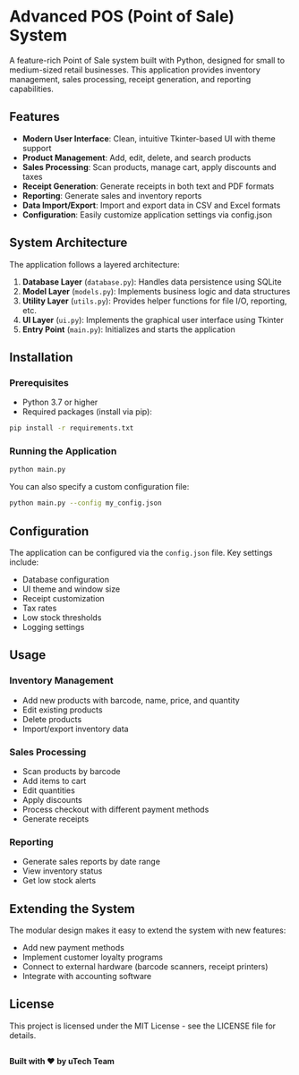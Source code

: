 # Advanced POS (Point of Sale) System

A feature-rich Point of Sale system built with Python, designed for small to medium-sized retail businesses. This application provides inventory management, sales processing, receipt generation, and reporting capabilities.

## Features

- **Modern User Interface**: Clean, intuitive Tkinter-based UI with theme support
- **Product Management**: Add, edit, delete, and search products
- **Sales Processing**: Scan products, manage cart, apply discounts and taxes
- **Receipt Generation**: Generate receipts in both text and PDF formats
- **Reporting**: Generate sales and inventory reports
- **Data Import/Export**: Import and export data in CSV and Excel formats
- **Configuration**: Easily customize application settings via config.json

## System Architecture

The application follows a layered architecture:

1. **Database Layer** (`database.py`): Handles data persistence using SQLite
2. **Model Layer** (`models.py`): Implements business logic and data structures
3. **Utility Layer** (`utils.py`): Provides helper functions for file I/O, reporting, etc.
4. **UI Layer** (`ui.py`): Implements the graphical user interface using Tkinter
5. **Entry Point** (`main.py`): Initializes and starts the application

## Installation

### Prerequisites

- Python 3.7 or higher
- Required packages (install via pip):

```bash
pip install -r requirements.txt
```

### Running the Application

```bash
python main.py
```

You can also specify a custom configuration file:

```bash
python main.py --config my_config.json
```

## Configuration

The application can be configured via the `config.json` file. Key settings include:

- Database configuration
- UI theme and window size
- Receipt customization
- Tax rates
- Low stock thresholds
- Logging settings

## Usage

### Inventory Management

- Add new products with barcode, name, price, and quantity
- Edit existing products
- Delete products
- Import/export inventory data

### Sales Processing

- Scan products by barcode
- Add items to cart
- Edit quantities
- Apply discounts
- Process checkout with different payment methods
- Generate receipts

### Reporting

- Generate sales reports by date range
- View inventory status
- Get low stock alerts

## Extending the System

The modular design makes it easy to extend the system with new features:

- Add new payment methods
- Implement customer loyalty programs
- Connect to external hardware (barcode scanners, receipt printers)
- Integrate with accounting software

## License

This project is licensed under the MIT License - see the LICENSE file for details.

##

**Built with ❤️ by uTech Team**